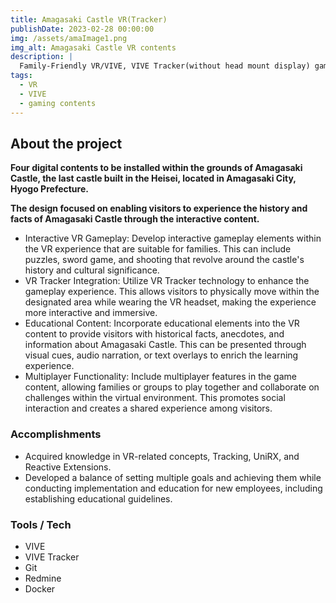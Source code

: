 ```yaml
---
title: Amagasaki Castle VR(Tracker)
publishDate: 2023-02-28 00:00:00
img: /assets/amaImage1.png
img_alt: Amagasaki Castle VR contents
description: |
  Family-Friendly VR/VIVE, VIVE Tracker(without head mount display) game contents with a space themed design in paid-area of Amagasaki-castle.
tags:
  - VR
  - VIVE
  - gaming contents
---
```


## About the project

**Four digital contents to be installed within the grounds of Amagasaki Castle, the last castle built in the Heisei, located in Amagasaki City, Hyogo Prefecture.**

**The design focused on enabling visitors to experience the history and facts of Amagasaki Castle through the interactive content.**

- Interactive VR Gameplay: Develop interactive gameplay elements within the VR experience that are suitable for families. This can include puzzles, sword game, and shooting that revolve around the castle's history and cultural significance.
- VR Tracker Integration: Utilize VR Tracker technology to enhance the gameplay experience. This allows visitors to physically move within the designated area while wearing the VR headset, making the experience more interactive and immersive.
- Educational Content: Incorporate educational elements into the VR content to provide visitors with historical facts, anecdotes, and information about Amagasaki Castle. This can be presented through visual cues, audio narration, or text overlays to enrich the learning experience.
- Multiplayer Functionality: Include multiplayer features in the game content, allowing families or groups to play together and collaborate on challenges within the virtual environment. This promotes social interaction and creates a shared experience among visitors.


### Accomplishments

- Acquired knowledge in VR-related concepts, Tracking, UniRX, and Reactive Extensions.
- Developed a balance of setting multiple goals and achieving them while conducting implementation and education for new employees, including establishing educational guidelines.

### Tools / Tech

- VIVE
- VIVE Tracker
- Git
- Redmine
- Docker
